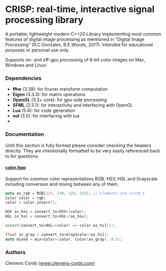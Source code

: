 # CRISP: real-time, interactive signal processing library

A portable, lightweight modern C++20 Library implementing most common features of digital image processing as mentioned in "Digital Image Processing" (R.C.Gonzales, R.E.Woods, 2017). Intended for educational purposes or personal use only.

Supports on- and off-gpu processing of 8-bit color images on Mac, Windows and Linux. 

### Dependencies
- **fftw** (3.39): for fourier-transform computation
- **Eigen** (3.3.3): for matrix operations
- **OpenGL** (3.3+ core): for gpu-side processing
- **SFML** (2.5.1): for interactivity and interfacing with OpenGL 
- **Lua** (5.4): for code generation
- **sol** (3.0): for interfacing with lua
- 
### Documentation
Until this section is fully formed please consider checking the headers directly. They are intentionally formatted to be very easily referenced back to for questions.

#### [color.hpp](include/color.hpp)
Support for common color representations RGB, HSV, HSL and Grayscale including conversion and mixing between any of them.

```cpp 
auto as_rgb = RGB{123, 140, 129, 255}; // elements are uint8_t
Color color = rgb;
color = color.invert();

HSV in_hsv = convert_to<HSV>(color);
HSL in_hsl = convert_to<HSL>(as_hsv);

assert(convert_to<HSL>(color) == color.as_hsl());

float in_gray = convert_to<GrayScale>(as_hsl);
auto mixed = mix<Color>(color, Color(as_gray), 0.5);
```

### Authors
Clemens Cords (www.clemens-cords.com)

